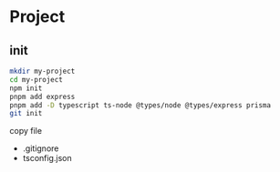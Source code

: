 # Project

## init

```zsh
mkdir my-project
cd my-project
npm init
pnpm add express
pnpm add -D typescript ts-node @types/node @types/express prisma
git init
```

copy file
- .gitignore
- tsconfig.json

